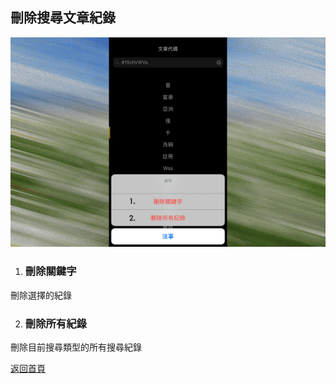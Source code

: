 ## 刪除搜尋文章紀錄

![Image of Delete_Search Article History](../v1/images/delete_search_article_history.png) 

1. ### 刪除關鍵字
刪除選擇的紀錄

2. ### 刪除所有紀錄
刪除目前搜尋類型的所有搜尋紀錄  
  
[返回首頁](https://kimieno.github.io/ios.pitt) 